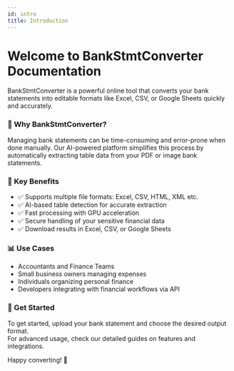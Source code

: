 ```yaml
---
id: intro
title: Introduction
---
```


# Welcome to BankStmtConverter Documentation

BankStmtConverter is a powerful online tool that converts your bank statements into editable formats like Excel, CSV, or Google Sheets quickly and accurately.

### 🚀 Why BankStmtConverter?

Managing bank statements can be time-consuming and error-prone when done manually. Our AI-powered platform simplifies this process by automatically extracting table data from your PDF or image bank statements.

### 🎯 Key Benefits

- ✅ Supports multiple file formats: Excel, CSV, HTML, XML etc.
- ✅ AI-based table detection for accurate extraction
- ✅ Fast processing with GPU acceleration
- ✅ Secure handling of your sensitive financial data
- ✅ Download results in Excel, CSV, or Google Sheets

### 📊 Use Cases

- Accountants and Finance Teams
- Small business owners managing expenses
- Individuals organizing personal finance
- Developers integrating with financial workflows via API

### 🚀 Get Started

To get started, upload your bank statement and choose the desired output format.  
For advanced usage, check our detailed guides on features and integrations.

Happy converting! 🎉

